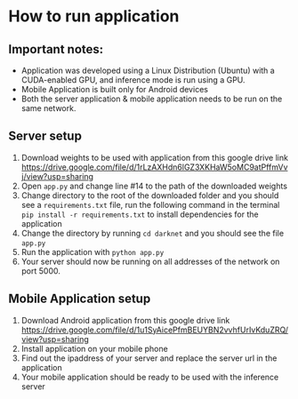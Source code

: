 # How to run application

## Important notes:
- Application was developed using a Linux Distribution (Ubuntu) with a CUDA-enabled GPU, and 
inference mode is run using a GPU.
- Mobile Application is built only for Android devices
- Both the server application & mobile application needs to be run on the same network.

## Server setup
1. Download weights to be used with application from this google drive link
https://drive.google.com/file/d/1rLzAXHdn6lGZ3XKHaW5oMC9atPffmVvj/view?usp=sharing
2. Open ```app.py``` and change line #14 to the path of the downloaded weights
3. Change directory to the root of the downloaded folder and you should see a ```requirements.txt``` file, run the following command in the terminal ```pip install -r requirements.txt``` to install dependencies for the application
4. Change the directory by running ```cd darknet``` and you should see the file ```app.py```
5. Run the application with ```python app.py```
6. Your server should now be running on all addresses of the network on port 5000.

## Mobile Application setup
1. Download Android application from this google drive link
https://drive.google.com/file/d/1u1SyAicePfmBEUYBN2vvhfUrIvKduZRQ/view?usp=sharing
2. Install application on your mobile phone
3. Find out the ipaddress of your server and replace the server url in the application
4. Your mobile application should be ready to be used with the inference server



 
